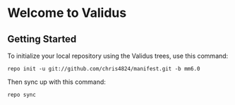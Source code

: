 Welcome to Validus
===================


Getting Started
---------------

To initialize your local repository using the Validus trees, use this command:


	repo init -u git://github.com/chris4824/manifest.git -b mm6.0


Then sync up with this command:

	repo sync

